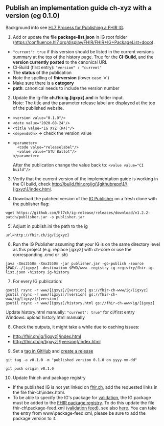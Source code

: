 ## Publish an implementation guide ch-xyz with a version (eg 0.1.0)

Background info see [HL7 Process for Publishing a FHIR IG](https://confluence.hl7.org/display/FHIR/HL7+Process+for+Publishing+a+FHIR+IG).


1. Add or update the file **package-list.json** in IG root folder (https://confluence.hl7.org/display/FHIR/FHIR+IG+PackageList+doco).
* `"current": true` if this version should be listed in the current versions summary at the top of the history page. True for the **CI-Build**, and the **version currently posted** to the canonical URL
* CI-Build (first entry): `"version" : "current"`
* The **status** of the publication
* Note the spelling of **fhirversion** (lower case 'v')
* Make sure there is a **category**
* **path**: canonical needs to include the version number

2. Update the ig-file **ch.fhir.ig.[igxyz].xml** in folder input.   
Note: The title and the parameter release label are displayed at the top of the published website.
* `<version value="0.1.0"/>`
* `<date value="2020-08-24"/>`
* `<title value="IG XYZ (R4)"/>`
* `<dependsOn>` -> check the version value
*  ```
   <parameter>
     <code value="releaselabel"/>
     <value value="STU Ballot"/>
   </parameter>
   ```
   After the publication change the value back to: `<value value="CI build"/>`

3. Verify that the current version of the implementation guide is working in the CI build, check http://build.fhir.org/ig/\[githubrepo\]/\[igxyz\]/index.html.

4. Download the patched version of the [IG Publisher](https://github.com/HL7/fhir-ig-publisher/releases) on a fresh clone with the publisher flag:
```
wget https://github.com/hl7ch/ig-release/releases/download/v1.2.2-patch/publisher.jar -o publisher.jar
```

5. Adjust in publish.ini the path to the ig

```
url=http://fhir.ch/ig/[igxyz]
```

6. Run the IG Publisher assuming that your IG is on the same directory level as this project (e.g. replace [igxyz] with ch-core or use the corresponding .cmd or .sh)
```
java -Xms3550m -Xmx3550m -jar publisher.jar -go-publish -source $PWD/../[igxyz] -destination $PWD/www -registry ig-registry/fhir-ig-list.json -history ig-history
```

7.  For every IG publication:
```
gsutil rsync -r www/[igxyz]/[version] gs://fhir-ch-www/ig/[igxyz]
gsutil rsync -r www/[igxyz]/[version] gs://fhir-ch-www/ig/[igxyz]/[version]
gsutil rsync -r www/[igxyz]/history.html gs://fhir-ch-www/ig/[igxyz]
```
Update history.html manually: `"current": true"` for ci/first entry   
Windows: upload history.html manually

8. Check the outputs, it might take a while due to caching issues:
* http://fhir.ch/ig/[igxyz]/index.html
* http://fhir.ch/ig/[igxyz]/[version]/index.html

9. Set a [tag in GitHub](https://git-scm.com/book/en/v2/Git-Basics-Tagging) and [create a release](https://docs.github.com/en/repositories/releasing-projects-on-github/managing-releases-in-a-repository#creating-a-release)
```
git tag -a v0.1.0 -m "published version 0.1.0 on yyyy-mm-dd"
```
```
git push origin v0.1.0
```

10. Update fhir.ch and package registry
* If the published IG is not yet linked on [fhir.ch](http://fhir.ch/), add the requested links in the file fhir-ch\index.html.
* To be able to specify the IG's package for [validation](https://confluence.hl7.org/display/FHIR/Using+the+FHIR+Validator#UsingtheFHIRValidator-Validatingagainstanimplementationguide), the IG package must be added to the [FHIR package registry](https://registry.fhir.org/). To do this update the file fhir-ch\package-feed.xml ([validation feed](https://validator.w3.org/feed/)), see also [here](https://registry.fhir.org/submit). You can take the
entry from www\package-feed.xml, please be sure to add the package version to it.
